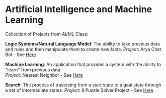 # Artificial Intelligence and Machine Learning

Collection of Projects from AI/ML Class:

**Logic Systems/Natural Language Model**: 
The ability to take previous data and rules and then manipulate them to create new facts.
*Project*: Arya Chat Bot - See [Here](https://github.com/athom031/Artificial-Intelligence-Machine-Learning/tree/master/AryaBot)

**Machine Learning**: 
An application that provides a system with the ability to "learn" from previous data. <br/>
*Project*: Nearest Neighbor - See [Here](https://github.com/athom031/Artificial-Intelligence-Machine-Learning/tree/master/FeatureSelectionNN)

**Search**: The process of traversing from a start state to a goal state through a set of intermediate states.
*Project*: 8 Puzzle Solver Project - See [Here](https://github.com/athom031/Artificial-Intelligence-Machine-Learning/tree/master/8-Puzzle-Solver)
